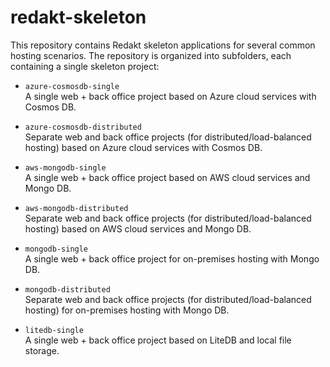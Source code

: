 # redakt-skeleton
This repository contains Redakt skeleton applications for several common hosting scenarios. The repository is organized into subfolders, each containing a single skeleton project:

- `azure-cosmosdb-single`  
A single web + back office project based on Azure cloud services with Cosmos DB.

- `azure-cosmosdb-distributed`  
Separate web and back office projects (for distributed/load-balanced hosting) based on Azure cloud services with Cosmos DB.

- `aws-mongodb-single`  
A single web + back office project based on AWS cloud services and Mongo DB.

- `aws-mongodb-distributed`  
Separate web and back office projects (for distributed/load-balanced hosting) based on AWS cloud services and Mongo DB.

- `mongodb-single`  
A single web + back office project for on-premises hosting with Mongo DB.

- `mongodb-distributed`  
Separate web and back office projects (for distributed/load-balanced hosting) for on-premises hosting with Mongo DB.

- `litedb-single`  
A single web + back office project based on LiteDB and local file storage.
